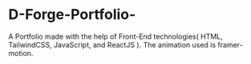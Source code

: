 # D-Forge-Portfolio-
A Portfolio made with the help of Front-End technologies( HTML, TailwindCSS, JavaScript, and ReactJS ). The animation used is framer-motion.
